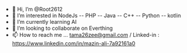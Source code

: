 - 👋 Hi, I’m @Root2612
- 👀 I’m interested in NodeJs -- PHP -- Java -- C++ -- Python -- kotlin
- 🌱 I’m currently learning AI 
- 💞️ I’m looking to collaborate on Everthing
- 📫 How to reach me ... tama26zee@gmail.com / Linked-in : https://www.linkedin.com/in/mazin-ali-7a92161a0

